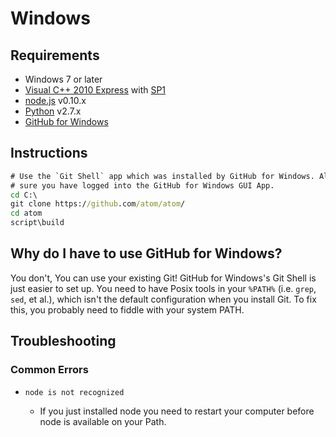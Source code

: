 # Windows

## Requirements

  * Windows 7 or later
  * [Visual C++ 2010 Express](http://www.visualstudio.com/en-us/downloads/download-visual-studio-vs#DownloadFamilies_4) with [SP1](http://www.microsoft.com/en-us/download/details.aspx?id=23691)
  * [node.js](http://nodejs.org/download/) v0.10.x
  * [Python](http://www.python.org/download/) v2.7.x
  * [GitHub for Windows](http://windows.github.com/)

## Instructions

  ```bat
  # Use the `Git Shell` app which was installed by GitHub for Windows. Also Make
  # sure you have logged into the GitHub for Windows GUI App.
  cd C:\
  git clone https://github.com/atom/atom/
  cd atom
  script\build
  ```

## Why do I have to use GitHub for Windows?

You don't, You can use your existing Git! GitHub for Windows's Git Shell is just
easier to set up. You need to have Posix tools in your `%PATH%` (i.e. `grep`,
`sed`, et al.), which isn't the default configuration when you install Git. To
fix this, you probably need to fiddle with your system PATH.

## Troubleshooting

### Common Errors
* `node is not recognized`

  * If you just installed node you need to restart your computer before node is
  available on your Path.

